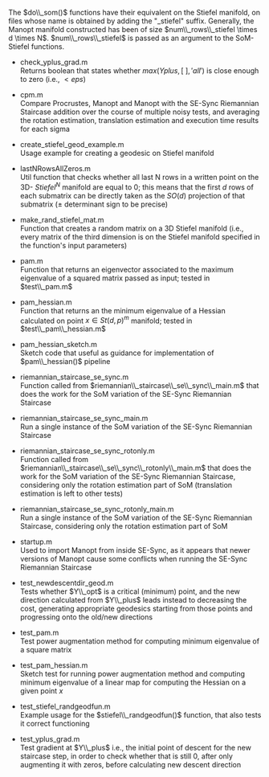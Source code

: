 The $do\\_som()$ functions have their equivalent on the Stiefel manifold, on files whose name is obtained by adding the "\_stiefel" suffix.
Generally, the Manopt manifold constructed has been of size $num\\_rows\\_stiefel \times d \times N$. $num\\_rows\\_stiefel$ is passed as an argument to the SoM-Stiefel functions.


- check\_yplus\_grad.m\
Returns boolean that states whether $max(Yplus, [~], 'all')$ is close enough to zero (i.e., $< eps$)

- cpm.m\
Compare Procrustes, Manopt and Manopt with the SE-Sync Riemannian Staircase addition over the course of multiple noisy tests, and averaging the rotation estimation, translation estimation and execution time results for each sigma

- create\_stiefel\_geod\_example.m\
Usage example for creating a geodesic on Stiefel manifold

- lastNRowsAllZeros.m\
Util function that checks whether all last N rows in a written point on the 3D- $Stiefel^N$ manifold are equal to 0; this means that the first $d$ rows of each submatrix can be directly taken as the $SO(d)$ projection of that submatrix ($\pm$ determinant sign to be precise)

- make\_rand\_stiefel\_mat.m\
Function that creates a random matrix on a 3D Stiefel manifold (i.e., every matrix of the third dimension is on the Stiefel manifold specified in the function's input parameters)

- pam.m\
Function that returns an eigenvector associated to the maximum eigenvalue of a squared matrix passed as input; tested in $test\\_pam.m$

- pam\_hessian.m\
Function that returns an the minimum eigenvalue of a Hessian calculated on point $x\in St(d,p)^m$ manifold; tested in $test\\_pam\\_hessian.m$

- pam\_hessian\_sketch.m\
Sketch code that useful as guidance for implementation of $pam\\_hessian()$ pipeline

- riemannian\_staircase\_se\_sync.m\
Function called from $riemannian\\_staircase\\_se\\_sync\\_main.m$ that does the work for the SoM variation of the SE-Sync Riemannian Staircase

- riemannian\_staircase\_se\_sync\_main.m\
Run a single instance of the SoM variation of the SE-Sync Riemannian Staircase

- riemannian\_staircase\_se\_sync\_rotonly.m\
Function called from $riemannian\\_staircase\\_se\\_sync\\_rotonly\\_main.m$ that does the work for the SoM variation of the SE-Sync Riemannian Staircase, considering only the rotation estimation part of SoM (translation estimation is left to other tests)

- riemannian\_staircase\_se\_sync\_rotonly\_main.m\
Run a single instance of the SoM variation of the SE-Sync Riemannian Staircase, considering only the rotation estimation part of SoM

- startup.m\
Used to import Manopt from inside SE-Sync, as it appears that newer versions of Manopt cause some conflicts when running the SE-Sync Riemannian Staircase

- test\_newdescentdir\_geod.m\
Tests whether $Y\\_opt$ is a critical (minimum) point, and the new direction calculated from $Y\\_plus$ leads instead to decreasing the cost, generating appropriate geodesics starting from those points and progressing onto the old/new directions

- test\_pam.m\
Test power augmentation method for computing minimum eigenvalue of a square matrix

- test\_pam\_hessian.m\
Sketch test for running power augmentation method and computing minimum eigenvalue of a linear map for computing the Hessian on a given point $x$

- test\_stiefel\_randgeodfun.m\
Example usage for the $stiefel\\_randgeodfun()$ function, that also tests it correct functioning

- test\_yplus\_grad.m\
Test gradient at $Y\\_plus$ i.e., the initial point of descent for the new staircase step, in order to check whether that is still 0, after only augmenting it with zeros, before calculating new descent direction


